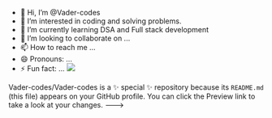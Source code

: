 - 👋 Hi, I’m @Vader-codes
- 👀 I’m interested in coding and solving problems.
- 🌱 I’m currently learning DSA and Full stack development
- 💞️ I’m looking to collaborate on ...
- 📫 How to reach me ...
- 😄 Pronouns: ...
- ⚡ Fun fact: ...
![](https://leetcard.jacoblin.cool/vader_codes?ext=heatmap)

Vader-codes/Vader-codes is a ✨ special ✨ repository because its `README.md` (this file) appears on your GitHub profile.
You can click the Preview link to take a look at your changes.
--->

